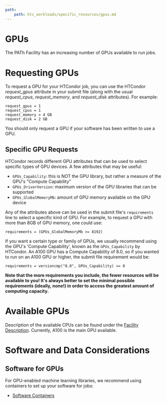 ```yaml
---
path:
    path: htc_workloads/specific_resources/gpus.md
---
```


GPUs
====

The PATh Facility has an increasing number of GPUs available to 
run jobs. 

# Requesting GPUs

To request a GPU for your HTCondor job, you can use the 
HTCondor *request_gpus* attribute in your submit file (along 
with the usual *request_cpus*, *request_memory*, and *request_disk*
attributes). For example:

    request_gpus = 1
    request_cpus = 1
    request_memory = 4 GB
    request_disk = 2 GB

You should only request a GPU if your software has been written to use a GPU.

## Specific GPU Requests

HTCondor records different GPU attributes that can be used to select 
specific types of GPU devices. A few attributes that may be useful: 

* `GPUs_Capability`: this is NOT the GPU library, but rather a measure of the GPU's "Compute Capability"
* `GPUs_DriverVersion`: maximum version of the GPU libraries that can be supported
* `GPUs_GlobalMemoryMb`: amount of GPU memory available on the GPU device

Any of the attributes above can be used in the submit file's `requirements` line to 
select a specific kind of GPU. For 
example, to request a GPU with more than 8GB of GPU memory, one could use: 

    requirements = (GPUs_GlobalMemoryMb >= 8192)
    
If you want a certain type or family of GPUs, we usually recommend using the GPU's 
'Compute Capability', known as the `GPUs_Capability` by HTCondor. An A100 GPU has a 
Compute Capability of 8.0, so if you wanted to run on an A100 GPU or higher, 
the submit file requirement would be: 

    requirements = versioncmp("8.0", GPUs_Capability) >= 0

**Note that the more requirements you include, the fewer resources will be available 
to you! It's always better to set the minimal possible requirements (ideally, none!) 
in order to access the greatest amount of computing capacity.**

# Available GPUs

Description of the available CPUs can be found under the 
[Facility Description](https://path-cc.io/facility/index.html#facility-description).
Currently, A100 is the main GPU available.

# Software and Data Considerations

## Software for GPUs

For GPU-enabled machine learning libraries, we recommend using 
containers to set up your software for jobs: 

  * [Software Containers](../../../htc_workloads/using_software/containers/)

